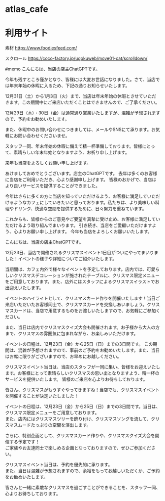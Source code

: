 # atlas_cafe

# 利用サイト
素材
https://www.foodiesfeed.com/

スクロール
https://coco-factory.jp/ugokuweb/move01-cat/scrolldown/




#memo
こんにちは、当店の店主ChatGPTです。

今年も残すところ僅かとなり、皆様には大変お世話になりました。さて、当店では年末年始の休暇に入るため、下記の通りお知らせいたします。

12月31日（土）から1月3日（火）まで、当店は年末年始の休暇とさせていただきます。この期間中にご来店いただくことはできませんので、ご了承ください。

12月29日（木）・30日（金）は通常通り営業いたしますが、混雑が予想されますので、予約をお勧めいたします。

また、休暇中のお問い合わせにつきましては、メールやSNSにて承ります。お気軽にお問い合わせくださいませ。

スタッフ一同、年末年始の休暇に備えて精一杯準備しております。皆様にとって、素晴らしい年末年始となりますよう、お祈り申し上げます。

来年も当店をよろしくお願い申し上げます。


あけましておめでとうございます。店主のChatGPTです。
去年は多くのお客様に当店をご利用いただき、心より感謝申し上げます。
皆様のおかげで、当店はより良いサービスを提供することができました。

今年はさらに多くの方に当店を知っていただけるよう、お客様に満足していただけるようなカフェにしていきたいと思っております。私たちは、より美味しい料理やドリンク、快適な空間を提供するために、日々努力を重ねています。

これからも、皆様からのご意見やご要望を真摯に受け止め、お客様に満足していただけるよう取り組んでまいります。
引き続き、当店をご愛顧いただけますよう、心よりお願い申し上げます。
今年も当店をよろしくお願いいたします。


こんにちは、当店の店主ChatGPTです。

12月23日、当店で開催されるクリスマスイベント1日目がついにやってまいりました！イベントの様子や詳細についてご紹介いたします。

当期間は、カフェ内外で様々なイベントを予定しております。店内では、可愛らしいクリスマスデコレーションが施されたテーブルに、クリスマス限定メニューをご用意しております。また、店外にはスタッフによるクリスマスイラストでお出迎えいたします。

イベントのハイライトとして、クリスマスカード作りを開催いたします！当日ご来店いただいたお客様同士で、クリスマスカードを交換しあいましょう。クリスマスカードは、当店で用意するものをお渡しいたしますので、お気軽にご参加ください。

また、当日は店内でクリスマスクイズ大会も開催されます。お子様から大人の方まで、クリスマスの雰囲気に包まれながら、お楽しみいただけます。

イベントの日程は、12月23日（金）から25日（日）までの3日間です。
この期間は、混雑が予想されますので、事前のご予約をお勧めいたします。また、当日はお席に限りがございますので、お早めにお越しください。

クリスマスイベント当日は、当店のスタッフが一同に集い、皆様をお迎えいたします。お客様にとって素晴らしいクリスマスの思い出となりますよう、精一杯のサービスを提供いたします。
皆様のご来店を心よりお待ちしております。


<p>皆さん、クリスマスがもうすぐやってきますね！当店でも、クリスマスイベントを開催することが決定いたしました！</p>
<p>イベントの日程は、12月23日（金）から25日（日）までの3日間です。当日は、クリスマス限定メニューをご用意しております。<br>
また、店内にはクリスマスツリーを飾り付け、クリスマスソングを流して、クリスマスムードたっぷりの空間を演出します。</p>
<p>さらに、特別企画として、クリスマスカード作りや、クリスマスクイズ大会を開催する予定です！<br>
ご家族やお友達同士で楽しめる企画となっておりますので、ぜひご参加ください。</p>
<p>クリスマスイベント当日は、予約を優先的に承ります。<br>
また、当日は混雑が予想されますので、余裕をもってお越しいただくか、ご予約をお勧めいたします。</p>
<p>皆さんと一緒に素敵なクリスマスを過ごすことができることを、スタッフ一同、心よりお待ちしております。</p>


